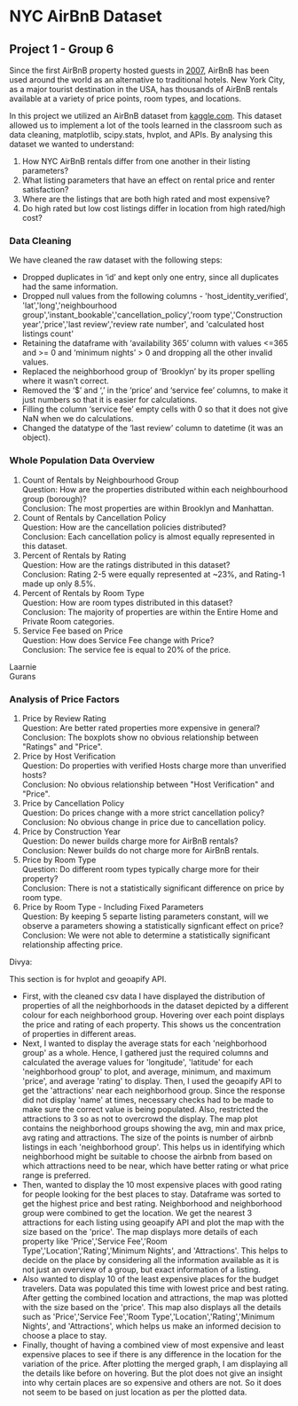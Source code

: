 # NYC AirBnB Dataset
## Project 1 - Group 6

Since the first AirBnB property hosted guests in [2007](https://news.airbnb.com/about-us/#:~:text=Airbnb%20was%20born%20in%202007,every%20country%20across%20the%20globe.), AirBnB has been used around the world as an alternative to traditional hotels.  New York City, as a major tourist destination in the USA, has thousands of AirBnB rentals available at a variety of price points, room types, and locations.  

In this project we utilized an AirBnB dataset from [kaggle.com](https://www.kaggle.com/datasets/arianazmoudeh/airbnbopendata). This dataset allowed us to implement a lot of the tools learned in the classroom such as data cleaning, matplotlib, scipy.stats, hvplot, and APIs.
By analysing this dataset we wanted to understand:
  1. How NYC AirBnB rentals differ from one another in their listing parameters? 
  2. What listing parameters that have an effect on rental price and renter satisfaction?
  3. Where are the listings that are both high rated and most expensive?
  4. Do high rated but low cost listings differ in location from high rated/high cost?
     
### Data Cleaning
We have cleaned the raw dataset with the following steps:

- Dropped duplicates in ‘id’ and kept only one entry, since all duplicates had the same information.
- Dropped null values from the following columns - 'host_identity_verified', 'lat','long','neighbourhood group','instant_bookable','cancellation_policy','room type','Construction year','price','last review','review rate number', and 'calculated host listings count'
- Retaining the dataframe with ‘availability 365’ column with values <=365 and >= 0 and ‘minimum nights’ > 0 and dropping all the other invalid values.
- Replaced the neighborhood group of ‘Brooklyn’ by its proper spelling where it wasn’t correct.
- Removed the ‘$’ and ‘,’ in the ‘price’ and ‘service fee’ columns, to make it just numbers so that it is easier for calculations.
- Filling the column ‘service fee’ empty cells with 0 so that it does not give NaN when we do calculations.
- Changed the datatype of the ‘last review’ column to datetime (it was an object).

### Whole Population Data Overview
1. Count of Rentals by Neighbourhood Group  
  Question: How are the properties distributed within each neighbourhood group (borough)?  
  Conclusion: The most properties are within Brooklyn and Manhattan.  
2. Count of Rentals by Cancellation Policy  
  Question: How are the cancellation policies distributed?  
  Conclusion: Each cancellation policy is almost equally represented in this dataset.  
3. Percent of Rentals by Rating  
  Question: How are the ratings distributed in this dataset?  
  Conclusion: Rating 2-5 were equally represented at ~23%, and Rating-1 made up only 8.5%.  
4. Percent of Rentals by Room Type  
  Question: How are room types distributed in this dataset?  
  Conclusion: The majority of properties are within the Entire Home and Private Room categories.  
5. Service Fee based on Price  
  Question: How does Service Fee change with Price?  
  Conclusion: The service fee is equal to 20% of the price.  

Laarnie   
Gurans   
 
### Analysis of Price Factors
1. Price by Review Rating  
   Question: Are better rated properties more expensive in general?  
   Conclusion: The boxplots show no obvious relationship between "Ratings" and "Price".  
2. Price by Host Verification  
  Question: Do properties with verified Hosts charge more than unverified hosts?  
  Conclusion: No obvious relationship between "Host Verification" and "Price".  
3. Price by Cancellation Policy  
  Question: Do prices change with a more strict cancellation policy?  
  Conclusion: No obvious change in price due to cancellation policy.  
4. Price by Construction Year  
  Question: Do newer builds charge more for AirBnB rentals?  
  Conclusion: Newer builds do not charge more for AirBnB rentals.  
5. Price by Room Type  
  Question: Do different room types typically charge more for their property?  
  Conclusion: There is not a statistically significant difference on price by room type.  
6. Price by Room Type - Including Fixed Parameters  
  Question: By keeping 5 separte listing parameters constant, will we observe a parameters showing a statistically signficant effect on price?  
  Conclusion: We were not able to determine a statistically significant relationship affecting price.  

Divya:

This section is for hvplot and geoapify API.
- First, with the cleaned csv data I have displayed the distribution of properties of all the neighborhoods in the dataset depicted by a different colour for each neighborhood group. Hovering over each point displays the price and rating of each property. This shows us the concentration of properties in different areas.
- Next, I wanted to display the average stats for each 'neighborhood group' as a whole. Hence, I gathered just the required columns and calculated the average values for 'longitude', 'latitude' for each 'neighborhood group' to plot, and average, minimum, and maximum 'price', and average 'rating' to display. Then, I used the geoapify API to get the 'attractions' near each neighborhood group. Since the response did not display 'name' at times, necessary checks had to be made to make sure the correct value is being populated. Also, restricted the attractions to 3 so as not to overcrowd the display. The map plot contains the neighborhood groups showing the avg, min and max price, avg rating and attractions. The size of the points is number of airbnb listings in each 'neighborhood group'. This helps us in identifying which neighborhood might be suitable to choose the airbnb from based on which attractions need to be near, which have better rating or what price range is preferred.
- Then, wanted to display the 10 most expensive places with good rating for people looking for the best places to stay. Dataframe was sorted to get the highest price and best rating. Neighborhood and neighborhood group were combined to get the location. We get the nearest 3 attractions for each listing using geoapify API and plot the map with the size based on the 'price'. The map displays more details of each property like 'Price','Service Fee','Room Type','Location','Rating','Minimum Nights', and 'Attractions'. This helps to decide on the place by considering all the information available as it is not just an overview of a group, but exact information of a listing.
- Also wanted to display 10 of the least expensive places for the budget travelers. Data was populated this time with lowest price and best rating. After getting the combined location and attractions, the map was plotted with the size based on the 'price'. This map also displays all the details such as 'Price','Service Fee','Room Type','Location','Rating','Minimum Nights', and 'Attractions', which helps us make an informed decision to choose a place to stay.
- Finally, thought of having a combined view of most expensive and least expensive places to see if there is any difference in the location for the variation of the price. After plotting the merged graph, I am displaying all the details like before on hovering. But the plot does not give an insight into why certain places are so expensive and others are not. So it does not seem to be based on just location as per the plotted data.
